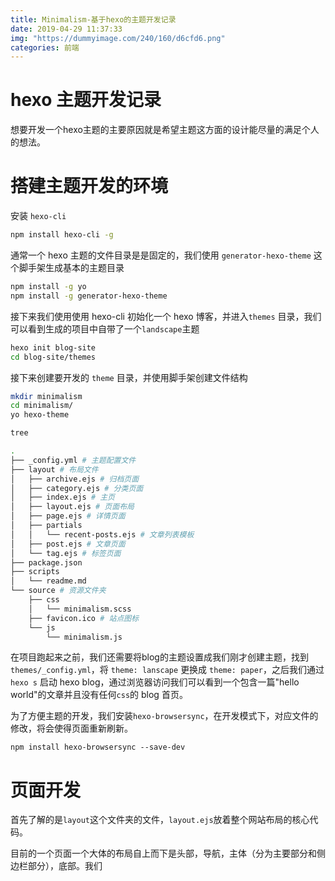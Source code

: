 ```yaml
---
title: Minimalism-基于hexo的主题开发记录
date: 2019-04-29 11:37:33
img: "https://dummyimage.com/240/160/d6cfd6.png"
categories: 前端
---
```

# hexo 主题开发记录

想要开发一个hexo主题的主要原因就是希望主题这方面的设计能尽量的满足个人的想法。

# 搭建主题开发的环境

安装 `hexo-cli`

```bash
npm install hexo-cli -g
```

通常一个 hexo 主题的文件目录是是固定的，我们使用 `generator-hexo-theme` 这个脚手架生成基本的主题目录

```bash
npm install -g yo
npm install -g generator-hexo-theme
```

接下来我们使用使用 hexo-cli 初始化一个 hexo 博客，并进入`themes` 目录，我们可以看到生成的项目中自带了一个`landscape`主题

```bash
hexo init blog-site
cd blog-site/themes
```

接下来创建要开发的 `theme` 目录，并使用脚手架创建文件结构

```bash
mkdir minimalism
cd minimalism/
yo hexo-theme

tree

.
├── _config.yml # 主题配置文件
├── layout # 布局文件
│   ├── archive.ejs # 归档页面
│   ├── category.ejs # 分类页面
│   ├── index.ejs # 主页
│   ├── layout.ejs # 页面布局
│   ├── page.ejs # 详情页面
│   ├── partials 
│   │   └── recent-posts.ejs # 文章列表模板
│   ├── post.ejs # 文章页面
│   └── tag.ejs # 标签页面
├── package.json
├── scripts
│   └── readme.md
└── source # 资源文件夹
    ├── css
    │   └── minimalism.scss
    ├── favicon.ico # 站点图标
    └── js
        └── minimalism.js
```

在项目跑起来之前，我们还需要将blog的主题设置成我们刚才创建主题，找到 `themes/_config.yml`，将 `theme: lanscape` 更换成 `theme: paper`，之后我们通过 `hexo s` 启动 hexo blog，通过浏览器访问我们可以看到一个包含一篇"hello world"的文章并且没有任何`css`的 blog 首页。

为了方便主题的开发，我们安装`hexo-browsersync`，在开发模式下，对应文件的修改，将会使得页面重新刷新。

```shell
npm install hexo-browsersync --save-dev
```

# 页面开发

首先了解的是`layout`这个文件夹的文件，`layout.ejs`放着整个网站布局的核心代码。

目前的一个页面一个大体的布局自上而下是头部，导航，主体（分为主要部分和侧边栏部分），底部。我们
